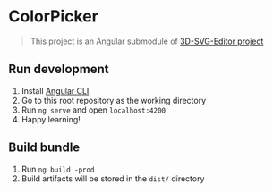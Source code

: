 # ColorPicker

> This project is an Angular submodule of [3D-SVG-Editor project](https://github.com/AlbertLucianto/3D-SVG-Editor)

## Run development
1. Install [Angular CLI](https://github.com/angular/angular-cli)
2. Go to this root repository as the working directory
3. Run `ng serve` and open `localhost:4200`
4. Happy learning!

## Build bundle
1. Run `ng build -prod`
2. Build artifacts will be stored in the `dist/` directory